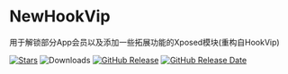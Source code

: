 # NewHookVip
用于解锁部分App会员以及添加一些拓展功能的Xposed模块(重构自HookVip)

[![Stars](https://img.shields.io/github/stars/Xposed-Modules-Repo/top.hookvip.pro?label=stars)](https://github.com/Xposed-Modules-Repo/top.hookvip.pro)
![Downloads](https://img.shields.io/github/downloads/Xposed-Modules-Repo/top.hookvip.pro/total)
[![GitHub Release](https://img.shields.io/github/v/release/Xposed-Modules-Repo/top.hookvip.pro)](https://github.com/Xposed-Modules-Repo/top.hookvip.pro/releases)
[![GitHub Release Date](https://img.shields.io/github/release-date/Xposed-Modules-Repo/top.hookvip.pro)](https://github.com/Xposed-Modules-Repo/top.hookvip.pro/releases)